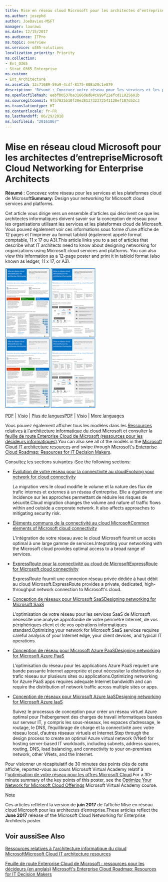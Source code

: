 ```yaml
---
title: Mise en réseau cloud Microsoft pour les architectes d’entreprise
ms.author: josephd
author: JoeDavies-MSFT
manager: laurawi
ms.date: 12/15/2017
ms.audience: ITPro
ms.topic: overview
ms.service: o365-solutions
localization_priority: Priority
ms.collection:
- Ent_O365
- Strat_O365_Enterprise
ms.custom:
- Ent_Architecture
ms.assetid: 13c71689-59a9-4cdf-8175-808a20c1e879
description: 'Résumé : Concevez votre réseau pour les services et les plateformes cloud de Microsoft'
ms.openlocfilehash: eebfb0537ba3166ded84c899f22efcd11825601b
ms.sourcegitcommit: 9f57825b10f20e3813732372541128ef187d52c3
ms.translationtype: HT
ms.contentlocale: fr-FR
ms.lasthandoff: 06/29/2018
ms.locfileid: "20161867"
---
```

# <a name="microsoft-cloud-networking-for-enterprise-architects"></a><span data-ttu-id="7921b-103">Mise en réseau cloud Microsoft pour les architectes d’entreprise</span><span class="sxs-lookup"><span data-stu-id="7921b-103">Microsoft Cloud Networking for Enterprise Architects</span></span>

 <span data-ttu-id="7921b-104">**Résumé :** Concevez votre réseau pour les services et les plateformes cloud de Microsoft</span><span class="sxs-lookup"><span data-stu-id="7921b-104">**Summary:** Design your networking for Microsoft cloud services and platforms.</span></span>
  
<span data-ttu-id="7921b-p101">Cet article vous dirige vers un ensemble d'articles qui décrivent ce que les architectes informatiques doivent savoir sur la conception de réseau pour les organisations utilisant les services et les plateformes cloud de Microsoft. Vous pouvez également voir ces informations sous forme d'une affiche de 12 pages et l'imprimer au format tabloïd (également appelé format comptable, 11 x 17 ou A3).</span><span class="sxs-lookup"><span data-stu-id="7921b-p101">This article links you to a set of articles that describe what IT architects need to know about designing networking for organizations using Microsoft cloud services and platforms. You can also view this information as a 12-page poster and print it in tabloid format (also known as ledger, 11 x 17, or A3).</span></span>
  
<span data-ttu-id="7921b-107">[![Image miniature représentant le modèle de mise en réseau cloud Microsoft](images/95e8ab6a-b4d0-4836-acc1-b0b77ebf46e6.png)  
](https://go.microsoft.com/fwlink/p/?linkid=842073)</span><span class="sxs-lookup"><span data-stu-id="7921b-107">[![Thumb image for Microsoft cloud networking model](images/95e8ab6a-b4d0-4836-acc1-b0b77ebf46e6.png)  
](https://go.microsoft.com/fwlink/p/?linkid=842073)</span></span>
  
<span data-ttu-id="7921b-108">[PDF](https://go.microsoft.com/fwlink/p/?linkid=842073) | [Visio](https://go.microsoft.com/fwlink/p/?linkid=842074) | [Plus de langues](https://www.microsoft.com/download/details.aspx?id=54425)</span><span class="sxs-lookup"><span data-stu-id="7921b-108">[PDF](https://go.microsoft.com/fwlink/p/?linkid=842073) | [Visio](https://go.microsoft.com/fwlink/p/?linkid=842074) | [More languages](https://www.microsoft.com/download/details.aspx?id=54425)</span></span>
  
<span data-ttu-id="7921b-109">Vous pouvez également afficher tous les modèles dans les [Ressources relatives à l'architecture informatique du cloud Microsoft](microsoft-cloud-it-architecture-resources.md) et consulter la [feuille de route Enterprise Cloud de Microsoft (ressources pour les décideurs informatiques)](https://aka.ms/cloudarchitecture).</span><span class="sxs-lookup"><span data-stu-id="7921b-109">You can also see all of the models in the [Microsoft Cloud IT architecture resources](microsoft-cloud-it-architecture-resources.md) and swipe through [Microsoft's Enterprise Cloud Roadmap: Resources for IT Decision Makers](https://aka.ms/cloudarchitecture).</span></span>
  
<span data-ttu-id="7921b-110">Consultez les sections suivantes :</span><span class="sxs-lookup"><span data-stu-id="7921b-110">See the following sections:</span></span>
  
- [<span data-ttu-id="7921b-111">Évolution de votre réseau pour la connectivité au cloud</span><span class="sxs-lookup"><span data-stu-id="7921b-111">Evolving your network for cloud connectivity</span></span>](evolving-your-network-for-cloud-connectivity.md)
    
    <span data-ttu-id="7921b-p102">La migration vers le cloud modifie le volume et la nature des flux de trafic internes et externes à un réseau d’entreprise. Elle a également une incidence sur les approches permettant de réduire les risques de sécurité.</span><span class="sxs-lookup"><span data-stu-id="7921b-p102">Cloud migration changes the volume and nature of traffic flows within and outside a corporate network. It also affects approaches to mitigating security risk.</span></span>
    
- [<span data-ttu-id="7921b-114">Éléments communs de la connectivité au cloud Microsoft</span><span class="sxs-lookup"><span data-stu-id="7921b-114">Common elements of Microsoft cloud connectivity</span></span>](common-elements-of-microsoft-cloud-connectivity.md)
    
    <span data-ttu-id="7921b-115">L’intégration de votre réseau avec le cloud Microsoft fournit un accès optimal à une large gamme de services.</span><span class="sxs-lookup"><span data-stu-id="7921b-115">Integrating your networking with the Microsoft cloud provides optimal access to a broad range of services.</span></span>
    
- [<span data-ttu-id="7921b-116">ExpressRoute pour la connectivité au cloud de Microsoft</span><span class="sxs-lookup"><span data-stu-id="7921b-116">ExpressRoute for Microsoft cloud connectivity</span></span>](expressroute-for-microsoft-cloud-connectivity.md)
    
    <span data-ttu-id="7921b-117">ExpressRoute fournit une connexion réseau privée dédiée à haut débit au cloud Microsoft.</span><span class="sxs-lookup"><span data-stu-id="7921b-117">ExpressRoute provides a private, dedicated, high-throughput network connection to Microsoft's cloud.</span></span>
    
- [<span data-ttu-id="7921b-118">Conception de réseaux pour Microsoft SaaS</span><span class="sxs-lookup"><span data-stu-id="7921b-118">Designing networking for Microsoft SaaS</span></span>](designing-networking-for-microsoft-saas.md)
    
    <span data-ttu-id="7921b-119">L’optimisation de votre réseau pour les services SaaS de Microsoft nécessite une analyse approfondie de votre périmètre Internet, de vos périphériques client et de vos opérations informatiques standard.</span><span class="sxs-lookup"><span data-stu-id="7921b-119">Optimizing your network for Microsoft SaaS services requires careful analysis of your Internet edge, your client devices, and typical IT operations.</span></span>
    
- [<span data-ttu-id="7921b-120">Conception de réseau pour Microsoft Azure PaaS</span><span class="sxs-lookup"><span data-stu-id="7921b-120">Designing networking for Microsoft Azure PaaS</span></span>](designing-networking-for-microsoft-azure-paas.md)
    
    <span data-ttu-id="7921b-121">L’optimisation du réseau pour les applications Azure PaaS requiert une bande passante Internet appropriée et peut nécessiter la distribution du trafic réseau sur plusieurs sites ou applications.</span><span class="sxs-lookup"><span data-stu-id="7921b-121">Optimizing networking for Azure PaaS apps requires adequate Internet bandwidth and can require the distribution of network traffic across multiple sites or apps.</span></span>
    
- [<span data-ttu-id="7921b-122">Conception de réseaux pour Microsoft Azure IaaS</span><span class="sxs-lookup"><span data-stu-id="7921b-122">Designing networking for Microsoft Azure IaaS</span></span>](designing-networking-for-microsoft-azure-iaas.md)
    
    <span data-ttu-id="7921b-123">Suivez le processus de conception pour créer un réseau virtuel Azure optimal pour l’hébergement des charges de travail informatiques basées sur serveur IT, y compris les sous-réseaux, les espaces d’adressage, le routage, le DNS, l’équilibrage de charge et la connectivité avec votre réseau local, d’autres réseaux virtuels et Internet.</span><span class="sxs-lookup"><span data-stu-id="7921b-123">Step through the design process to create an optimal Azure virtual network (VNet) for hosting server-based IT workloads, including subnets, address spaces, routing, DNS, load balancing, and connectivity to your on-premises network, other VNets, and the Internet.</span></span>
    
<span data-ttu-id="7921b-124">Pour visionner un récapitulatif de 30 minutes des points clés de cette affiche, reportez-vous au cours Microsoft Virtual Academy relatif à l'[optimisation de votre réseau pour les offres Microsoft Cloud](https://mva.microsoft.com/fr-FR/training-courses/optimize-your-network-for-microsoft-cloud-offerings-17743).</span><span class="sxs-lookup"><span data-stu-id="7921b-124">For a 30-minute summary of the key points of this poster, see the [Optimize Your Network for Microsoft Cloud Offerings](https://mva.microsoft.com/fr-FR/training-courses/optimize-your-network-for-microsoft-cloud-offerings-17743) Microsoft Virtual Academy course.</span></span>
  
> [!NOTE]
> <span data-ttu-id="7921b-125">Ces articles reflètent la version de **juin 2017** de l’affiche Mise en réseau cloud Microsoft pour les architectes d’entreprise.</span><span class="sxs-lookup"><span data-stu-id="7921b-125">These articles reflect the **June 2017** release of the Microsoft Cloud Networking for Enterprise Architects poster.</span></span>
  
## <a name="see-also"></a><span data-ttu-id="7921b-126">Voir aussi</span><span class="sxs-lookup"><span data-stu-id="7921b-126">See Also</span></span>

[<span data-ttu-id="7921b-127">Ressources relatives à l'architecture informatique du cloud Microsoft</span><span class="sxs-lookup"><span data-stu-id="7921b-127">Microsoft Cloud IT architecture resources</span></span>](microsoft-cloud-it-architecture-resources.md)

<span data-ttu-id="7921b-128">[Feuille de route Enterprise Cloud de Microsoft : ressources pour les décideurs (en anglais)](https://sway.com/FJ2xsyWtkJc2taRD)
</span><span class="sxs-lookup"><span data-stu-id="7921b-128">[Microsoft's Enterprise Cloud Roadmap: Resources for IT Decision Makers](https://sway.com/FJ2xsyWtkJc2taRD)</span></span>



